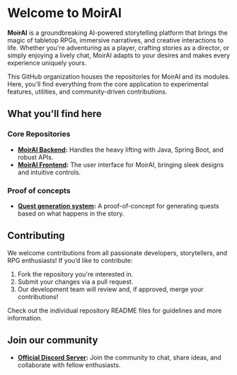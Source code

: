 # Welcome to MoirAI

**MoirAI** is a groundbreaking AI-powered storytelling platform that brings the magic of tabletop RPGs, immersive narratives, and creative interactions to life. Whether you're adventuring as a player, crafting stories as a director, or simply enjoying a lively chat, MoirAI adapts to your desires and makes every experience uniquely yours.

This GitHub organization houses the repositories for MoirAI and its modules. Here, you'll find everything from the core application to experimental features, utilities, and community-driven contributions.

## What you'll find here

### Core Repositories
- **[MoirAI Backend](https://github.com/moirairpg/moirai):** Handles the heavy lifting with Java, Spring Boot, and robust APIs.
- **[MoirAI Frontend](https://github.com/moirairpg/moirai-fe):** The user interface for MoirAI, bringing sleek designs and intuitive controls.

### Proof of concepts
- **[Quest generation system](https://github.com/moirairpg/poc-quest-system):** A proof-of-concept for generating quests based on what happens in the story.

## Contributing

We welcome contributions from all passionate developers, storytellers, and RPG enthusiasts! If you’d like to contribute:

1. Fork the repository you're interested in.
2. Submit your changes via a pull request.
3. Our development team will review and, if approved, merge your contributions!

Check out the individual repository README files for guidelines and more information.

## Join our community

- **[Official Discord Server](https://discord.gg/zpdCrBFhAA):** Join the community to chat, share ideas, and collaborate with fellow enthusiasts.
